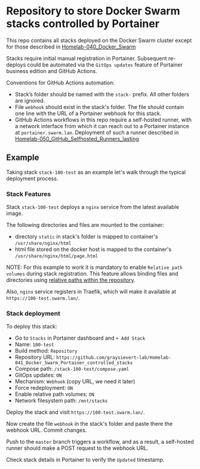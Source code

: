 # Repository to store Docker Swarm stacks controlled by Portainer

This repo contains all stacks deployed on the Docker Swarm cluster except for those described in [Homelab-040_Docker_Swarm](https://github.com/graysievert-lab/Homelab-040_Docker_Swarm)

Stacks require initial manual registration in Portainer. Subsequent re-deploys could be automated via the `GitOps updates` feature of Portainer business edition and GitHub Actions.

Conventions for GitHub Actions automation:

- Stack’s folder should be named with the `stack-` prefix. All other folders are ignored.
- File `webhook` should exist in the stack's folder. The file should contain one line with the URL of a Portainer webhook for this stack.
- GitHub Actions workflows in this repo require a self-hosted runner, with a network interface from which it can reach out to a Portainer instance at `portainer.swarm.lan`. Deployment of such a runner described in [Homelab-050_GitHub_Selfhosted_Runners_lasting](https://github.com/graysievert-lab/Homelab-050_GitHub_Selfhosted_Runners_lasting)

## Example

Taking stack `stack-100-test` as an example let's walk through the typical deployment process.

### Stack Features

Stack `stack-100-test` deploys a  `nginx` service from the latest available image.

The following directories and files are mounted to the container:

- directory `static` in stack's folder is mapped to container's `/usr/share/nginx/html`
- html file stored on the docker host is mapped to the container's `/usr/share/nginx/html/page.html`

NOTE: For this example to work it is mandatory to enable `Relative path volumes` during stack registration. This feature allows binding files and directories using [relative paths within the repository](https://docs.portainer.io/advanced/relative-paths).

Also, `nginx` service registers in Traefik, which will make it available at `https://100-test.swarm.lan/`.

### Stack deployment

To deploy this stack:

- Go to `Stacks` in Portainer dashboard and `+ Add Stack`
- Name: `100-test`
- Build method: `Repository`
- Repository URL: `https://github.com/graysievert-lab/Homelab-041_Docker_Swarm_Portainer_controlled_stacks`
- Compose path: `/stack-100-test/compose.yaml`
- GitOps updates: `ON`
- Mechanism: `Webhook`  (copy URL, we need it later)
- Force redeployment: `ON`
- Enable relative path volumes: `ON`
- Network filesystem path: `/mnt/stacks`

Deploy the stack and visit `https://100-test.swarm.lan/`.

Now create the file `webhook` in the stack's folder and paste there the webhook URL. Commit changes.

Push to the `master` branch triggers a workflow, and as a result, a self-hosted runner should make a POST request to the webhook URL.

Check stack details in Portainer to verify the `Updated` timestamp.
